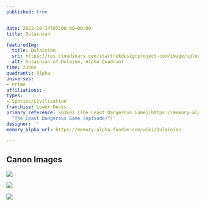 ```yaml
---
published: true


date: 2022-10-14T07:00:00+00:00
title: Dulainian

featuredImg:
  title: Dulainian
  src: https://res.cloudinary.com/startrekdesignproject-com/image/upload/v1665985840/Dulainian.png
  alt: Dulainian of Dulaine, Alpha Quadrant
time: 2300s
quadrants: Alpha
universes:
- Prime
affiliations:
types:
- Species/Civilization
franchise: Lower Decks
primary_reference: S03E02 [The Least Dangerous Game](https://memory-alpha.fandom.com/wiki/The_Least_Dangerous_Game_(episode)
  "The Least Dangerous Game (episode)")"
designer: ''
memory_alpha_url: https://memory-alpha.fandom.com/wiki/Dulainian

---
```

## Canon Images

![](https://res.cloudinary.com/startrekdesignproject-com/image/upload/v1665985840/Dulainian_LDS-3x3x2-3.jpg)

![](https://res.cloudinary.com/startrekdesignproject-com/image/upload/v1665985839/Dulainian_LDS-3x2-1.jpg)

![](https://res.cloudinary.com/startrekdesignproject-com/image/upload/v1665985840/Dulainian_LDS-3x2-2.jpg)